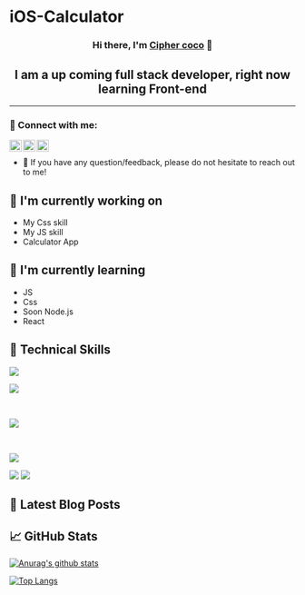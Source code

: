 # iOS-Calculator
<!-- <p align="center">
  <a href="https://www.yushi.dev/" target="_blank" rel="noreferrer"><img src="https://user-images.githubusercontent.com/75753187/123350185-74ce0900-d528-11eb-848d-d92955dbb944.png" alt="my banner"></a>
</p> -->

<h3 align="center">
Hi there, I'm <a href="#" target="_blank" rel="noreferrer">Cipher coco</a> 👋
</h3>

<h2 align="center">
I am a up coming full stack developer, right now learning Front-end
</h2>

---

### 🤝 Connect with me:

<a href="#"><img align="left" src="https://raw.githubusercontent.com/yushi1007/yushi1007/main/images/linkedin.svg" alt="cipher coco" width="21px"/></a>
<a href="#"><img align="left" src="https://raw.githubusercontent.com/yushi1007/yushi1007/main/images/instagram.svg" alt="cipher coco" width="21px"/></a>
<a href="#"><img align="left" src="https://raw.githubusercontent.com/yushi1007/yushi1007/main/images/medium.svg" alt="Yu Shi | Medium" width="21px"/></a>
</br>

- 💬 If you have any question/feedback, please do not hesitate to reach out to me!

## 🔭 I'm currently working on

- My Css skill
- My JS skill
- Calculator App

## 🌱 I'm currently learning

- JS
- Css
- Soon Node.js
- React

## 💼 Technical Skills

<!-- ![](https://img.shields.io/badge/Code-React-informational?style=flat&logo=react&color=61DAFB) -->
<!-- ![](https://img.shields.io/badge/Code-Redux-informational?style=flat&logo=Redux&color=764ABC) -->

![](https://img.shields.io/badge/Code-JavaScript-informational?style=flat&logo=JavaScript&color=F7DF1E)

<!-- ![](https://img.shields.io/badge/Code-Ruby-informational?style=flat&logo=Ruby&color=CC342D) -->
<!-- ![](https://img.shields.io/badge/Code-Ruby_on_Rails-informational?style=flat&logo=Ruby-On-Rails&color=CC0000) -->

![](https://img.shields.io/badge/Code-HTML5-informational?style=flat&logo=HTML5&color=E34F26)

<!-- ![](https://img.shields.io/badge/Code-PostgreSQL-informational?style=flat&logo=PostgreSQL&color=336791) -->
<!-- ![](https://img.shields.io/badge/Code-SQLite-informational?style=flat&logo=SQLite&color=003B57) -->

</br>

<!-- ![](https://img.shields.io/badge/Style-Bootstrap-informational?style=flat&logo=Bootstrap&color=7952B3) -->

![](https://img.shields.io/badge/Style-CSS3-informational?style=flat&logo=CSS3&color=1572B6)

<!-- ![](https://img.shields.io/badge/Style-styled--components-informational?style=flat&logo=styled-components&color=DB7093) -->

</br>

<!-- ![](https://img.shields.io/badge/Tools-Figma-informational?style=flat&logo=Figma&color=F24E1E) -->

![](https://img.shields.io/badge/Tools-NPM-informational?style=flat&logo=NPM&color=CB3837)

<!-- ![](https://img.shields.io/badge/Tools-Heroku-informational?style=flat&logo=Heroku&color=430098) -->

<!-- ![](https://img.shields.io/badge/Tools-Netlify-informational?style=flat&logo=netlify&color=00C7B7) -->

![](https://img.shields.io/badge/Tools-Git-informational?style=flat&logo=Git&color=F05032)
![](https://img.shields.io/badge/Tools-GitHub-informational?style=flat&logo=GitHub&color=181717)

## 📝 Latest Blog Posts

<!-- - [Deploy Rails API Backend to Heroku and React Frontend to Netlify](https://yushi95.medium.com/deploy-rails-api-backend-to-heroku-and-react-frontend-to-netlify-b515239d5022)
- [Animation Login Popup Form by Using React State Hook and CSS](https://medium.com/geekculture/animation-login-popup-form-by-using-react-state-hook-and-css-7ecf803f1fa9)
- [Checklist ✅ for Rails Application](https://yushi95.medium.com/checklist-for-rails-application-30868cb4f48b)
- [Self and Operator in Ruby](https://blog.usejournal.com/self-in-ruby-5e8a91fa4602) -->

## 📈 GitHub Stats

[![Anurag's github stats](https://github-readme-stats.vercel.app/api?username=CocoJL)](https://github.com/CocoJL)

[![Top Langs](https://github-readme-stats.vercel.app/api/top-langs/?username=CocoJL&layout=compact)](https://github.com/CocoJL)

<!-- [![Visitors](https://visitor-badge.glitch.me/badge?page_id=CocoJL.CocoJL)] FIX API  -->

<!-- (https://www.yushi.dev/) -->
